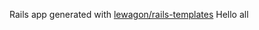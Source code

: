 Rails app generated with [lewagon/rails-templates](https://github.com/lewagon/rails-templates)
Hello all
